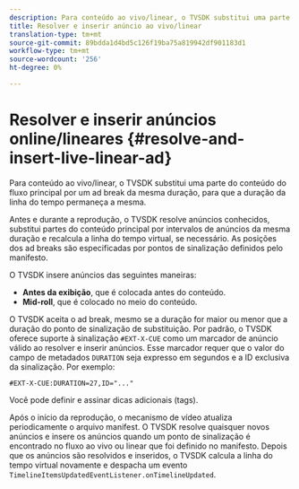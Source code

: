 ```yaml
---
description: Para conteúdo ao vivo/linear, o TVSDK substitui uma parte do conteúdo do fluxo principal por um ad break da mesma duração, para que a duração da linha do tempo permaneça a mesma.
title: Resolver e inserir anúncio ao vivo/linear
translation-type: tm+mt
source-git-commit: 89bdda1d4bd5c126f19ba75a819942df901183d1
workflow-type: tm+mt
source-wordcount: '256'
ht-degree: 0%

---
```



# Resolver e inserir anúncios online/lineares {#resolve-and-insert-live-linear-ad}

Para conteúdo ao vivo/linear, o TVSDK substitui uma parte do conteúdo do fluxo principal por um ad break da mesma duração, para que a duração da linha do tempo permaneça a mesma.

Antes e durante a reprodução, o TVSDK resolve anúncios conhecidos, substitui partes do conteúdo principal por intervalos de anúncios da mesma duração e recalcula a linha do tempo virtual, se necessário. As posições dos ad breaks são especificadas por pontos de sinalização definidos pelo manifesto.

O TVSDK insere anúncios das seguintes maneiras:

* **Antes da exibição**, que é colocada antes do conteúdo.
* **Mid-roll**, que é colocado no meio do conteúdo.

O TVSDK aceita o ad break, mesmo se a duração for maior ou menor que a duração do ponto de sinalização de substituição. Por padrão, o TVSDK oferece suporte à sinalização `#EXT-X-CUE` como um marcador de anúncio válido ao resolver e inserir anúncios. Esse marcador requer que o valor do campo de metadados `DURATION` seja expresso em segundos e a ID exclusiva da sinalização. Por exemplo:

```
#EXT-X-CUE:DURATION=27,ID="..."
```

Você pode definir e assinar dicas adicionais (tags).

Após o início da reprodução, o mecanismo de vídeo atualiza periodicamente o arquivo manifest. O TVSDK resolve quaisquer novos anúncios e insere os anúncios quando um ponto de sinalização é encontrado no fluxo ao vivo ou linear que foi definido no manifesto. Depois que os anúncios são resolvidos e inseridos, o TVSDK calcula a linha do tempo virtual novamente e despacha um evento `TimelineItemsUpdatedEventListener.onTimelineUpdated`.
